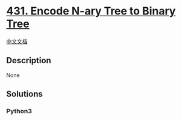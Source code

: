 # [431. Encode N-ary Tree to Binary Tree](https://leetcode.com/problems/encode-n-ary-tree-to-binary-tree)

[中文文档](/leetcode/0400-0499/0431.Encode%20N-ary%20Tree%20to%20Binary%20Tree/README.md)

## Description

None

## Solutions

<!-- tabs:start -->

### **Python3**

```python

```

<!-- tabs:end -->
